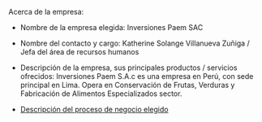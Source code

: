 Acerca de la empresa:

- Nombre de la empresa elegida: Inversiones Paem SAC

- Nombre del contacto y cargo: Katherine Solange Villanueva Zuñiga / Jefa del área de recursos humanos

- Descripción de la empresa, sus principales productos / servicios ofrecidos: Inversiones Paem S.A.c es una empresa en Perú, con sede principal en Lima. Opera en Conservación de Frutas, Verduras y Fabricación de Alimentos Especializados sector.

- [Descripción del proceso de negocio elegido](https://lucid.app/lucidchart/e4f6ffbb-a34c-4235-8641-630567c243ed/edit?invitationId=inv_26d10e53-d2f6-463d-a112-29bd587c7f21&page=0_0#)